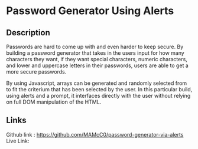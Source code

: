 # Password Generator Using Alerts

## Description
Passwords are hard to come up with and even harder to keep secure. By building a password generator that takes in the users input for how many characters they want, if they want special characters, numeric characters, and lower and uppercase letters in their passwords, users are able to get a more secure passwords. 

By using Javascript, arrays can be generated and randomly selected from to fit the criterium that has been selected by the user. In this particular build, using alerts and a prompt, it interfaces directly with the user without relying on full DOM manipulation of the HTML. 

## Links

Github link : https://github.com/MAMcC0/password-generator-via-alerts
Live Link:
